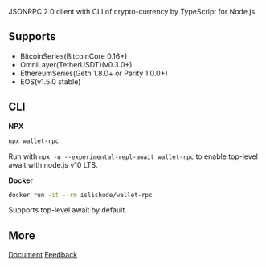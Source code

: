 JSONRPC 2.0 client with CLI of crypto-currency by TypeScript for Node.js

## Supports

- BitcoinSeries(BitcoinCore 0.16+)
- OmniLayer(TetherUSDT)(v0.3.0+)
- EthereumSeries(Geth 1.8.0+ or Parity 1.0.0+)
- EOS(v1.5.0 stable)

## CLI

**NPX**

```sh
npx wallet-rpc
```

Run with `npx -n --experimental-repl-await wallet-rpc` to enable top-level await with node.js v10 LTS.

**Docker**

```sh
docker run -it --rm islishude/wallet-rpc
```

Supports top-level await by default.

## More

[Document](https://github.com/isLishude/wallet-rpc/blob/dev/doc.md)
[Feedback](https://github.com/isLishude/wallet-rpc/issues/new)
